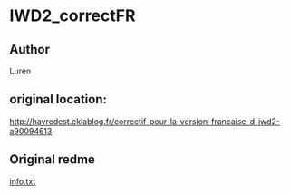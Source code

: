 # IWD2_correctFR
## Author
Luren

## original location:

http://havredest.eklablog.fr/correctif-pour-la-version-francaise-d-iwd2-a90094613

## Original redme

[info.txt](IWD2_correctFR/info.txt)

